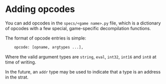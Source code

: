# Adding opcodes

You can add opcodes in the `specs/<game name>.py` file, which is a dictionary of opcodes with a few special, game-specific decompilation functions.

The format of opcode entries is simple:

```py
	opcode: [opname, argtypes ...],
```

Where the valid argument types are `string`, `eval`, `int32`, `int16` and `int8` at time of writing.

In the future, an `addr` type may be used to indicate that a type is an address in the strat.
